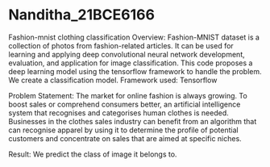 # Nanditha_21BCE6166
Fashion-mnist clothing classification
Overview:
Fashion-MNIST dataset is a collection of photos from fashion-related articles. It can be used for learning and applying deep convolutional neural network development, evaluation, and application for image classification.
This code proposes a deep learning model using the tensorflow framework to handle the problem. We create a classification model.
Framework used: Tensorflow

Problem Statement:
The market for online fashion is always growing. To boost sales or comprehend consumers better, an artificial intelligence system that recognises and categorises human clothes is needed. Businesses in the clothes sales industry can benefit from an algorithm that can recognise apparel by using it to determine the profile of potential customers and concentrate on sales that are aimed at specific niches.


Result:
We predict the class of image it belongs to.
